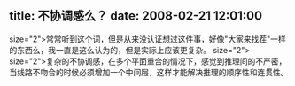 title: 不协调感么？
date: 2008-02-21 12:01:00
---

 size="2">常常听到这个词，但是从来没认证想过这件事，好像"大家来找茬"一样的东西么，我一直是这么认为的，但是实际上应该更复杂。  size="2">   size="2">复杂的不协调感，在多个平面重合的情况下，感觉到推理间的不严密，当线路不吻合的时候必须增加一个中间层，这样才能解决推理的顺序性和连贯性。
